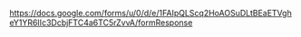 https://docs.google.com/forms/u/0/d/e/1FAIpQLScq2HoAOSuDLtBEaETVgheY1YR6IIc3DcbjFTC4a6TC5rZvvA/formResponse
